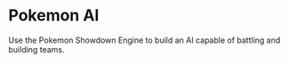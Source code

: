 # Pokemon AI

Use the Pokemon Showdown Engine to build an AI capable of battling and building teams.
